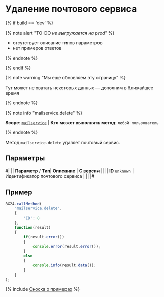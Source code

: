 # Удаление почтового сервиса

{% if build == 'dev' %}

{% note alert "TO-DO _не выгружается на prod_" %}

- отсутствует описание типов параметров
- нет примеров ответов

{% endnote %}

{% endif %}

{% note warning "Мы еще обновляем эту страницу" %}

Тут может не хватать некоторых данных — дополним в ближайшее время

{% endnote %}

{% note info "mailservice.delete" %}

**Scope**: [`mailservice`](../scopes/permissions.md) | **Кто может выполнять метод**: `любой пользователь`

{% endnote %}

Метод `mailservice.delete` удаляет почтовый сервис.

## Параметры

#|
||  **Параметр** / **Тип**| **Описание** | **С версии** ||
|| **ID**
[`unknown`](../data-types.md) | Идентификатор почтового сервиса | ||
|#

## Пример

```js
BX24.callMethod(
    "mailservice.delete",
    {
        'ID': 8
    },
    function(result)
    {
        if(result.error())
        {
            console.error(result.error());
        }
        else
        {
            console.info(result.data());
        }
    }
);
```
{% include [Сноска о примерах](../../_includes/examples.md) %}